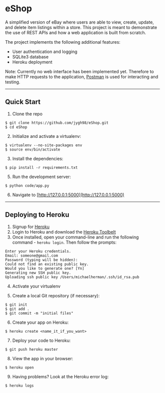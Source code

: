 # eShop
A simplified version of eBay where users are able to view, create, update, and delete item listings within a store.  This project is meant to demonstrate the use of REST APIs and how a web application is built from scratch.

The project implements the following additional features:
  * User authentication and logging
  * SQLite3 database
  * Heroku deployment

Note: Currently no web interface has been implemented yet.  Therefore to make HTTP requests to the application, [Postman](https://www.getpostman.com/) is used for interacting and testing.

---
## Quick Start
1. Clone the repo
  ```
  $ git clone https://github.com/jygh98/eShop.git
  $ cd eShop
  ```

2. Initialize and activate a virtualenv:
  ```
  $ virtualenv --no-site-packages env
  $ source env/bin/activate
  ```

3. Install the dependencies:
  ```
  $ pip install -r requirements.txt
  ```

5. Run the development server:
  ```
  $ python code/app.py
  ```

6. Navigate to [http://127.0.0.1:5000](http://127.0.0.1:5000)

---
## Deploying to Heroku
1. Signup for [Heroku](https://api.heroku.com/signup)
2. Login to Heroku and download the [Heroku Toolbelt](https://toolbelt.heroku.com/)
3. Once installed, open your command-line and run the following command - `heroku login`. Then follow the prompts:

  ```
  Enter your Heroku credentials.
  Email: someone@gmail.com
  Password (typing will be hidden):
  Could not find an existing public key.
  Would you like to generate one? [Yn]
  Generating new SSH public key.
  Uploading ssh public key /Users/michaelherman/.ssh/id_rsa.pub
  ```

4. Activate your virtualenv

5. Create a local Git repository (if necessary):

  ```
  $ git init
  $ git add .
  $ git commit -m "initial files"
  ```

6. Create your app on Heroku:

  ```
  $ heroku create <name_it_if_you_want>
  ```

7. Deploy your code to Heroku:

  ```
  $ git push heroku master
  ```

8. View the app in your browser:

  ```
  $ heroku open
  ```

9. Having problems? Look at the Heroku error log:

  ```
  $ heroku logs
  ```
